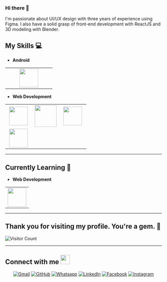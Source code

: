### Hi there 👋

I'm passionate about UI/UX design with three years of experience using Figma. I also have a solid grasp of front-end development with ReactJS and 3D modeling with Blender.




## My Skills :computer:

- **Android**
<table align="center">
<tbody>
 <tr>
<td align="center" width="50%">
<img height=60px src="https://www.vectorlogo.zone/logos/android/android-icon.svg"> 
</td>


</tr>

</tbody>
</table>

- **Web Development**
<table align="center">
<tbody>
 <tr>
<td align="center" width="33%">
<img height=60px src="https://www.vectorlogo.zone/logos/w3_html5/w3_html5-ar21.svg"> 
</td>

<td align="center" width="33%">
<img height=70px src="https://1000logos.net/wp-content/uploads/2020/09/CSS-Logo.png"> 
</td>

<td align="center" width="33%">
<img height=60px src="https://www.vectorlogo.zone/logos/getbootstrap/getbootstrap-ar21.svg"> 
</td>

</tr>

 <tr>
<td align="center" width="33%">
<img height=60px src="https://www.vectorlogo.zone/logos/javascript/javascript-ar21.svg"> 
</td>

</tr>

</tbody>
</table>

<hr>

## Currently Learning :beginner:

- **Web Development**
<table align="center">
<tbody>
  
<tr>
<td align="center" width="100%">
<img height=60px src="https://www.vectorlogo.zone/logos/reactjs/reactjs-icon.svg"> 
</td>

</tr>

</tbody>
</table>


<hr>

## Thank you for visiting my profile. You're a gem. :gem:

![Visitor Count](https://profile-counter.glitch.me/akbarfai-blub/count.svg)

<hr>


## Connect with me <img src="https://media.giphy.com/media/iY8CRBdQXODJSCERIr/giphy.gif" width="30px">
<p align="center">
	<a href="mailto:bothxline@gmail.com"><img img src="https://img.shields.io/badge/gmail-%23EA4335.svg?style=plastic&logo=gmail&logoColor=white" alt="Gmail"/></a>
	<a href="https://github.com/akbarfai-blub"><img src="https://img.shields.io/badge/github-%23181717.svg?style=plastic&logo=github&logoColor=white" alt="GitHub"/></a>
	<a href="https://wa.me/082148686343"><img src="https://img.shields.io/badge/whatsapp-%2325D366.svg?style=plastic&logo=whatsapp&logoColor=white" alt="Whatsapp"/></a>
	<a href="https://www.linkedin.com/in/akbrfai28/"><img src="https://img.shields.io/badge/linkedin-%230A66C2.svg?style=plastic&logo=linkedin&logoColor=white" alt="LinkedIn"/></a>
	<a href="https://www.facebook.com/akbaranwari55"><img src="https://img.shields.io/badge/facebook-%231877F2.svg?style=plastic&logo=facebook&logoColor=white" alt="Facebook"/></a>
	<a href="https://www.instagram.com/abbr04/"><img src="https://img.shields.io/badge/instagram-%23E4405F.svg?style=plastic&logo=instagram&logoColor=white" alt="Instagram"/></a>
</p>
